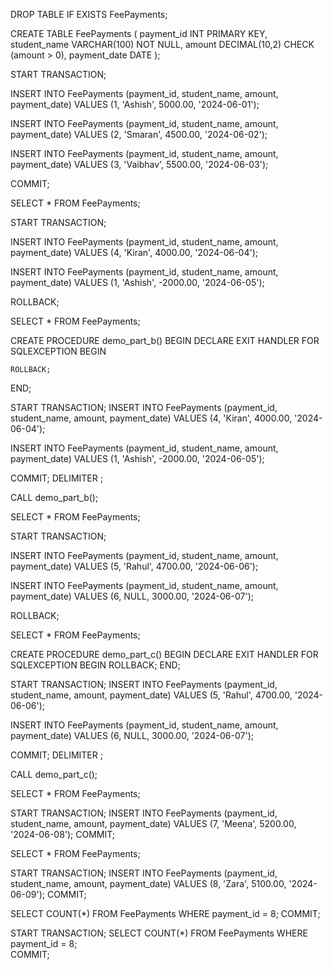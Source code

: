 DROP TABLE IF EXISTS FeePayments;

CREATE TABLE FeePayments (
    payment_id   INT PRIMARY KEY,
    student_name VARCHAR(100) NOT NULL,
    amount       DECIMAL(10,2) CHECK (amount > 0),
    payment_date DATE
);

START TRANSACTION;

INSERT INTO FeePayments (payment_id, student_name, amount, payment_date)
VALUES (1, 'Ashish', 5000.00, '2024-06-01');

INSERT INTO FeePayments (payment_id, student_name, amount, payment_date)
VALUES (2, 'Smaran', 4500.00, '2024-06-02');

INSERT INTO FeePayments (payment_id, student_name, amount, payment_date)
VALUES (3, 'Vaibhav', 5500.00, '2024-06-03');

COMMIT;

SELECT * FROM FeePayments;

START TRANSACTION;

INSERT INTO FeePayments (payment_id, student_name, amount, payment_date)
VALUES (4, 'Kiran', 4000.00, '2024-06-04');

INSERT INTO FeePayments (payment_id, student_name, amount, payment_date)
VALUES (1, 'Ashish', -2000.00, '2024-06-05');

ROLLBACK;

SELECT * FROM FeePayments;

CREATE PROCEDURE demo_part_b()
BEGIN
  DECLARE EXIT HANDLER FOR SQLEXCEPTION
  BEGIN

    ROLLBACK;
  END;

  START TRANSACTION;
  INSERT INTO FeePayments (payment_id, student_name, amount, payment_date)
  VALUES (4, 'Kiran', 4000.00, '2024-06-04');

  INSERT INTO FeePayments (payment_id, student_name, amount, payment_date)
  VALUES (1, 'Ashish', -2000.00, '2024-06-05');

  COMMIT;
DELIMITER ;

CALL demo_part_b();

SELECT * FROM FeePayments;

START TRANSACTION;

INSERT INTO FeePayments (payment_id, student_name, amount, payment_date)
VALUES (5, 'Rahul', 4700.00, '2024-06-06');

INSERT INTO FeePayments (payment_id, student_name, amount, payment_date)
VALUES (6, NULL, 3000.00, '2024-06-07');

ROLLBACK;

SELECT * FROM FeePayments;

CREATE PROCEDURE demo_part_c()
BEGIN
  DECLARE EXIT HANDLER FOR SQLEXCEPTION
  BEGIN
    ROLLBACK;
  END;

  START TRANSACTION;
  INSERT INTO FeePayments (payment_id, student_name, amount, payment_date)
  VALUES (5, 'Rahul', 4700.00, '2024-06-06');

  INSERT INTO FeePayments (payment_id, student_name, amount, payment_date)
  VALUES (6, NULL, 3000.00, '2024-06-07');

  COMMIT;
DELIMITER ;

CALL demo_part_c();

SELECT * FROM FeePayments;

START TRANSACTION;
INSERT INTO FeePayments (payment_id, student_name, amount, payment_date)
VALUES (7, 'Meena', 5200.00, '2024-06-08');
COMMIT;

SELECT * FROM FeePayments;

START TRANSACTION;
INSERT INTO FeePayments (payment_id, student_name, amount, payment_date)
VALUES (8, 'Zara', 5100.00, '2024-06-09');
COMMIT;

SELECT COUNT(*) FROM FeePayments WHERE payment_id = 8; 
COMMIT;

START TRANSACTION;
SELECT COUNT(*) FROM FeePayments WHERE payment_id = 8;  
COMMIT;
